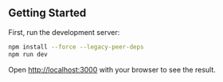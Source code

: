 
## Getting Started

First, run the development server:

```bash
npm install --force --legacy-peer-deps
npm run dev

```

Open [http://localhost:3000](http://localhost:3000) with your browser to see the result.

